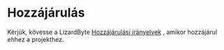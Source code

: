 # Hozzájárulás

Kérjük, kövesse a LizardByte
[Hozzájárulási irányelvek](https://docs.lizardbyte.dev/latest/developers/contributing.html)
, amikor hozzájárul ehhez a projekthez.
